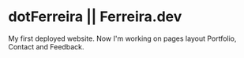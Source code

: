 # dotFerreira || Ferreira.dev

My first deployed website. Now I'm working on pages layout Portfolio, Contact and Feedback.

